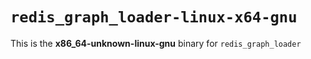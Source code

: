 # `redis_graph_loader-linux-x64-gnu`

This is the **x86_64-unknown-linux-gnu** binary for `redis_graph_loader`
